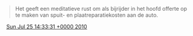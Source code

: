 > Het geeft een meditatieve rust om als bijrijder in het hoofd offerte op te maken van spuit\- en plaatreparatiekosten aan de auto\.

<img src="../../media/tweet.ico" width="12" /> [Sun Jul 25 14:33:31 +0000 2010](https://twitter.com/DromerDenker/status/19499909101)